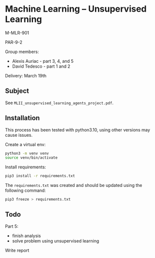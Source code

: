 # Machine Learning – Unsupervised Learning

M-MLR-901

PAR-9-2

Group members:
- Alexis Auriac - part 3, 4, and 5
- David Tedesco - part 1 and 2

Delivery: March 19th

## Subject

See ```MLII_unsupervised_learning_agents_project.pdf```.

## Installation

This process has been tested with python3.10, using other versions may cause issues.

Create a virtual env:
```bash
python3 -m venv venv
source venv/bin/activate
```

Install requirements:
```bash
pip3 install -r requirements.txt
```

The ```requirements.txt``` was created and should be updated using the following command:
```bash
pip3 freeze > requirements.txt
```

## Todo

Part 5:
- finish analysis
- solve problem using unsupervised learning

Write report
